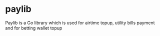 # paylib
Paylib is a Go library which is used for airtime topup, utility bills payment and for betting wallet topup
